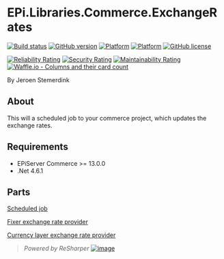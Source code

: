 # EPi.Libraries.Commerce.ExchangeRates

[![Build status](https://ci.appveyor.com/api/projects/status/d5ruha0q93g536ud?svg=true)](https://ci.appveyor.com/project/jstemerdink/epi-libraries-commerce-exchangerates)
[![GitHub version](https://badge.fury.io/gh/jstemerdink%2FEPi.Libraries.Commerce.ExchangeRates.svg)](http://badge.fury.io/gh/jstemerdink%2FEPi.Libraries.Commerce.ExchangeRates)
[![Platform](https://img.shields.io/badge/platform-.NET%204.6.1-blue.svg?style=flat)](https://msdn.microsoft.com/en-us/library/w0x726c2%28v=vs.110%29.aspx)
[![Platform](https://img.shields.io/badge/EPiServer%20Commerce-%2013.0.0-orange.svg?style=flat)](http://world.episerver.com/commerce/)
[![GitHub license](https://img.shields.io/github/license/jstemerdink/EPi.Libraries.Commerce.ExchangeRates.svg)](LICENSE)  


[![Reliability Rating](https://sonarcloud.io/api/project_badges/measure?project=jstemerdink%3AEPi.Libraries.Commerce.ExchangeRates&metric=reliability_rating)](https://sonarcloud.io/component_measures?id=jstemerdink%3AEPi.Libraries.Commerce.ExchangeRates&metric=reliability_rating)
[![Security Rating](https://sonarcloud.io/api/project_badges/measure?project=jstemerdink%3AEPi.Libraries.Commerce.ExchangeRates&metric=security_rating)](https://sonarcloud.io/component_measures?id=jstemerdink%3AEPi.Libraries.Commerce.ExchangeRates&metric=security_rating)
[![Maintainability Rating](https://sonarcloud.io/api/project_badges/measure?project=jstemerdink%3AEPi.Libraries.Commerce.ExchangeRates&metric=sqale_rating)](https://sonarcloud.io/component_measures?id=jstemerdink%3AEPi.Libraries.Commerce.ExchangeRates&metric=sqale_rating)
[![Waffle.io - Columns and their card count](https://badge.waffle.io/jstemerdink/EPi.Libraries.Commerce.ExchangeRates.svg?columns=all)](https://waffle.io/jstemerdink/EPi.Libraries.Commerce.ExchangeRates)

By Jeroen Stemerdink

## About
This will a scheduled job to your commerce project, which updates the exchange rates.

## Requirements

* EPiServer Commerce >= 13.0.0
* .Net 4.6.1

## Parts

[Scheduled job](EPi.Libraries.Commerce.ExchangeRates/README.md)

[Fixer exchange rate provider](EPi.Libraries.Commerce.ExchangeRates.Fixer/README.md)

[Currency layer exchange rate provider](EPi.Libraries.Commerce.ExchangeRates.CurrencyLayer/README.md)

> *Powered by ReSharper*
> [![image](https://i0.wp.com/jstemerdink.files.wordpress.com/2017/08/logo_resharper.png)](http://jetbrains.com)
